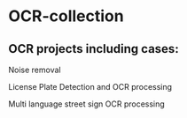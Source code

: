 # OCR-collection
## OCR projects including cases:

Noise removal 

License Plate Detection and OCR processing

Multi language street sign OCR processing

